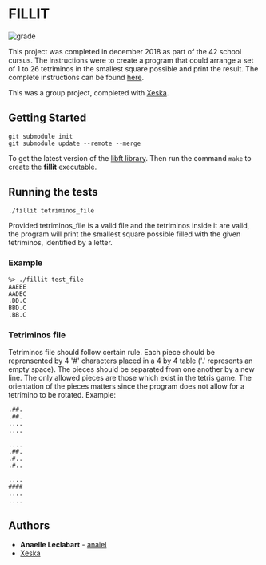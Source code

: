 # FILLIT

![grade](https://i.imgur.com/hReuUFV.png "100 / 100")

This project was completed in december 2018 as part of the 42 school cursus. The instructions were to create a program that could arrange a set of 1 to 26 tetriminos in the smallest square possible and print the result. The complete instructions can be found [here](https://github.com/fpetras/42-subjects/blob/master/fillit.en.pdf).

This was a group project, completed with [Xeska](https://github.com/Xeska).

## Getting Started

```
git submodule init
git submodule update --remote --merge
```
To get the latest version of the [libft library](https://github.com/anaiel/libft). Then run the command `make` to create the **fillit** executable.

## Running the tests

```
./fillit tetriminos_file
```
Provided tetriminos_file is a valid file and the tetriminos inside it are valid, the program will print the smallest square possible filled with the given tetriminos, identified by a letter.

### Example

```
%> ./fillit test_file
AAEEE
AADEC
.DD.C
BBD.C
.BB.C
```

### Tetriminos file

Tetriminos file should follow certain rule. Each piece should be reprensented by 4 '#' characters placed in a 4 by 4 table ('.' represents an empty space). The pieces should be separated from one another by a new line. The only allowed pieces are those which exist in the tetris game. The orientation of the pieces matters since the program does not allow for a tetrimino to be rotated.
Example:
```
.##.
.##.
....
....

....
.##.
.#..
.#..

....
####
....
....
```

## Authors

* **Anaelle Leclabart** - [anaiel](https://github.com/anaiel)
* [Xeska](https://github.com/Xeska)
